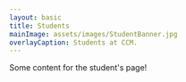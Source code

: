 ```yaml
---
layout: basic
title: Students
mainImage: assets/images/StudentBanner.jpg
overlayCaption: Students at CCM.
---
```

Some content for the student's page!
